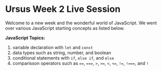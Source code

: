 # Ursus Week 2 Live Session

Welcome to a new week and the wonderful world of JavaScript. We went over various JavaScript starting concepts as listed below.

**JavaScript Topics:**

1. variable declaration with `let` and `const`
1. data types such as string, number, and boolean
1. conditional statements with `if`, `else if`, and `else`
1. comparisson operators such as `==`, `===`, `>`, `>=`, `<`, `<=`, `!=`, `!===`, and `!`

